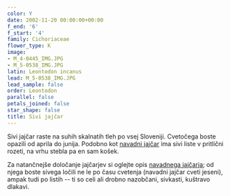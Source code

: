 ```yaml
---
color: Y
date: 2002-11-20 00:00:00+00:00
f_end: '6'
f_start: '4'
family: Cichoriaceae
flower_type: K
image:
- M_4-0445_IMG.JPG
- M_5-0538_IMG.JPG
latin: Leontodon incanus
lead: M_5-0538_IMG.JPG
lead_sample: false
order: Leontodon
parallel: false
petals_joined: false
star_shape: false
title: Sivi jajčar
---
```

Sivi jajčar raste na suhih skalnatih tleh po vsej Sloveniji. Cvetočega boste opazili od aprila do junija. Podobno kot [navadni jajčar](../../leontodonhispidusdanubialis/gololistni-jaj&#269;ar/) ima sivi liste v pritlični rozeti, na vrhu stebla pa en sam košek.

Za natančnejše določanje jajčarjev si oglejte opis [navadnega jajčarja](../../leontodonhispidusdanubialis/gololistni-jaj&#269;ar/); od njega boste sivega ločili ne le po času cvetenja (navadni jajčar cveti jeseni), ampak tudi po listih -- ti so celi ali drobno nazobčani, sivkasti, kuštravo dlakavi.
